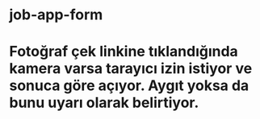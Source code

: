 # job-app-form
# Fotoğraf çek linkine tıklandığında kamera varsa tarayıcı izin istiyor ve sonuca göre açıyor. Aygıt yoksa da bunu uyarı olarak belirtiyor.
